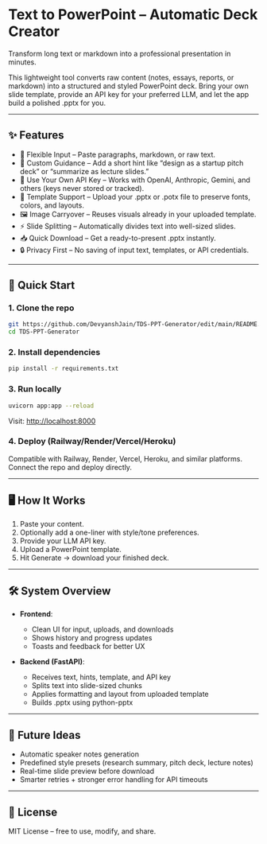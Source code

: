 
# Text to PowerPoint – Automatic Deck Creator

Transform long text or markdown into a professional presentation in minutes.

This lightweight tool converts raw content (notes, essays, reports, or markdown) into a structured and styled PowerPoint deck. Bring your own slide template, provide an API key for your preferred LLM, and let the app build a polished .pptx for you.

---

## ✨ Features

* 📝 Flexible Input – Paste paragraphs, markdown, or raw text.
* 🎯 Custom Guidance – Add a short hint like “design as a startup pitch deck” or “summarize as lecture slides.”
* 🔐 Use Your Own API Key – Works with OpenAI, Anthropic, Gemini, and others (keys never stored or tracked).
* 🎨 Template Support – Upload your .pptx or .potx file to preserve fonts, colors, and layouts.
* 🖼️ Image Carryover – Reuses visuals already in your uploaded template.
* ⚡ Slide Splitting – Automatically divides text into well-sized slides.
* 📥 Quick Download – Get a ready-to-present .pptx instantly.
* 🔒 Privacy First – No saving of input text, templates, or API credentials.

---

## 🚀 Quick Start

### 1. Clone the repo

```bash
git https://github.com/DevyanshJain/TDS-PPT-Generator/edit/main/README.md
cd TDS-PPT-Generator
```

### 2. Install dependencies

```bash
pip install -r requirements.txt
```

### 3. Run locally

```bash
uvicorn app:app --reload
```

Visit: [http://localhost:8000](http://localhost:8000)

### 4. Deploy (Railway/Render/Vercel/Heroku)

Compatible with Railway, Render, Vercel, Heroku, and similar platforms. Connect the repo and deploy directly.

---

## 🖥️ How It Works

1. Paste your content.
2. Optionally add a one-liner with style/tone preferences.
3. Provide your LLM API key.
4. Upload a PowerPoint template.
5. Hit Generate → download your finished deck.

---

## 🛠️ System Overview

* **Frontend**:

  * Clean UI for input, uploads, and downloads
  * Shows history and progress updates
  * Toasts and feedback for better UX

* **Backend (FastAPI)**:

  * Receives text, hints, template, and API key
  * Splits text into slide-sized chunks
  * Applies formatting and layout from uploaded template
  * Builds .pptx using python-pptx

---

## 🌟 Future Ideas

* Automatic speaker notes generation
* Predefined style presets (research summary, pitch deck, lecture notes)
* Real-time slide preview before download
* Smarter retries + stronger error handling for API timeouts

---

## 📄 License

MIT License – free to use, modify, and share.

